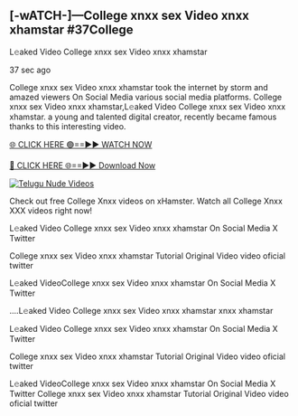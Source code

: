 ## [-wATCH-]—College xnxx sex Video xnxx xhamstar #37College

L𝚎aked Video College xnxx sex Video xnxx xhamstar

37 sec ago 

College xnxx sex Video xnxx xhamstar took the internet by storm and amazed viewers On Social Media various social media platforms. College xnxx sex Video xnxx xhamstar,L𝚎aked Video College xnxx sex Video xnxx xhamstar. a young and talented digital creator, recently became famous thanks to this interesting video.

[🌐 CLICK HERE 🟢==►► WATCH NOW](https://russelviperCollege.blogspot.com/p/valo-video.html)

[🔴 CLICK HERE 🌐==►► Download Now](https://russelviperCollege.blogspot.com/p/valo-video.html)

[![Telugu Nude Videos](https://i.imgur.com/dJHk4Zq.gif)](https://russelviperCollege.blogspot.com/p/valo-video.html)

Check out free College Xnxx videos on xHamster. Watch all College Xnxx XXX videos right now!

L𝚎aked Video College xnxx sex Video xnxx xhamstar On Social Media X Twitter

College xnxx sex Video xnxx xhamstar Tutorial Original Video video oficial twitter

L𝚎aked VideoCollege xnxx sex Video xnxx xhamstar On Social Media X Twitter

....L𝚎aked Video College xnxx sex Video xnxx xhamstar xnxx xhamstar

L𝚎aked Video College xnxx sex Video xnxx xhamstar On Social Media X Twitter

College xnxx sex Video xnxx xhamstar Tutorial Original Video video oficial twitter

L𝚎aked VideoCollege xnxx sex Video xnxx xhamstar On Social Media X Twitter
College xnxx sex Video xnxx xhamstar Tutorial Original Video video oficial twitter
